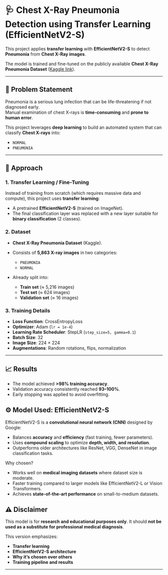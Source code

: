 
# 🩺 Chest X-Ray Pneumonia Detection using Transfer Learning (EfficientNetV2-S)

This project applies **transfer learning** with **EfficientNetV2-S** to detect **Pneumonia** from **Chest X-Ray images**.  

The model is trained and fine-tuned on the publicly available **Chest X-Ray Pneumonia Dataset** ([Kaggle link](https://www.kaggle.com/datasets/paultimothymooney/chest-xray-pneumonia)).

---

## 🔬 Problem Statement
Pneumonia is a serious lung infection that can be life-threatening if not diagnosed early.  
Manual examination of chest X-rays is **time-consuming** and **prone to human error**.  

This project leverages **deep learning** to build an automated system that can classify **Chest X-rays** into:
- `NORMAL`
- `PNEUMONIA`

---

## 🧠 Approach

### 1. Transfer Learning / Fine-Tuning
Instead of training from scratch (which requires massive data and compute), this project uses **transfer learning**:
- A pretrained **EfficientNetV2-S** (trained on ImageNet).
- The final classification layer was replaced with a new layer suitable for **binary classification** (2 classes).


### 2. Dataset

* **Chest X-Ray Pneumonia Dataset** (Kaggle).
* Consists of **5,863 X-ray images** in two categories:

  * `PNEUMONIA`
  * `NORMAL`
* Already split into:

  * **Train set** (≈ 5,216 images)
  * **Test set** (≈ 624 images)
  * **Validation set** (≈ 16 images)

### 3. Training Details

* **Loss Function**: CrossEntropyLoss
* **Optimizer**: Adam (`lr = 1e-4`)
* **Learning Rate Scheduler**: StepLR (`step_size=5, gamma=0.1`)
* **Batch Size**: 32
* **Image Size**: 224 × 224
* **Augmentations**: Random rotations, flips, normalization

---

## 📈 Results

* The model achieved **>98% training accuracy**.
* Validation accuracy consistently reached **93–100%**.
* Early stopping was applied to avoid overfitting.

## ⚙️ Model Used: EfficientNetV2-S

EfficientNetV2-S is a **convolutional neural network (CNN)** designed by Google:

* Balances **accuracy** and **efficiency** (fast training, fewer parameters).
* Uses **compound scaling** to optimize **depth, width, and resolution**.
* Outperforms older architectures like ResNet, VGG, DenseNet in image classification tasks.

Why chosen?

* Works well on **medical imaging datasets** where dataset size is moderate.
* Faster training compared to larger models like EfficientNetV2-L or Vision Transformers.
* Achieves **state-of-the-art performance** on small-to-medium datasets.

## ⚠️ Disclaimer

This model is for **research and educational purposes only**.
It should **not be used as a substitute for professional medical diagnosis**.

This version emphasizes:  
- **Transfer learning**  
- **EfficientNetV2-S architecture**  
- **Why it’s chosen over others**  
- **Training pipeline and results**
---
